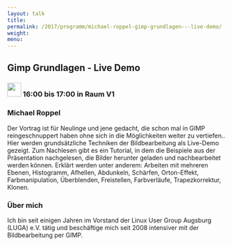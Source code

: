 ```yaml
---
layout: talk
title:
permalink: /2017/programm/michael-roppel-gimp-grundlagen---live-demo/
weight:
menu:
---
```

## Gimp Grundlagen - Live Demo

### <img height = "32" src="../../../images/talk.svg"> 16:00 bis 17:00 in Raum V1

### Michael Roppel

Der Vortrag ist für Neulinge und jene gedacht, die schon mal in GIMP reingeschnuppert haben ohne sich in die Möglichkeiten weiter zu vertiefen.. Hier werden grundsätzliche Techniken der Bildbearbeitung als Live-Demo gezeigt. Zum Nachlesen gibt es ein Tutorial, in dem die Beispiele aus der Präsentation nachgelesen, die Bilder herunter geladen und nachbearbeitet werden können. Erklärt werden unter anderem: Arbeiten mit mehreren Ebenen, Histogramm, Afhellen, Abdunkeln, Schärfen, Orton-Effekt, Farbmanipulation, Überblenden, Freistellen, Farbverläufe, Trapezkorrektur, Klonen.

### Über mich

Ich bin seit einigen Jahren im Vorstand der Linux User Group Augsburg (LUGA) e.V. tätig und beschäftige mich seit 2008 intensiver mit der Bildbearbeitung per GIMP. 

